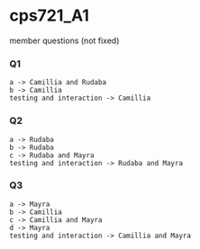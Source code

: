 # cps721_A1

member questions (not fixed)

### Q1 
    a -> Camillia and Rudaba
    b -> Camillia 
    testing and interaction -> Camillia 

### Q2  
    a -> Rudaba 
    b -> Rudaba  
    c -> Rudaba and Mayra 
    testing and interaction -> Rudaba and Mayra  

### Q3 
    a -> Mayra  
    b -> Camillia  
    c -> Camillia and Mayra  
    d -> Mayra  
    testing and interaction -> Camillia and Mayra 
